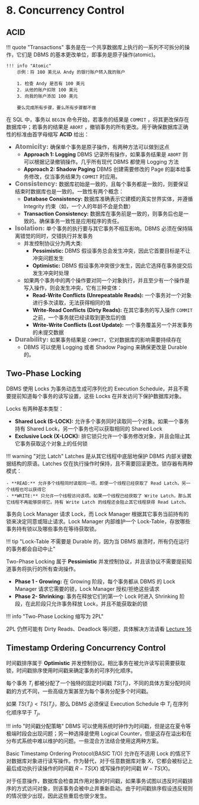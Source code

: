 
# 8. Concurrency Control

## ACID

!!! quote "Transactions"
	事务是在一个共享数据库上执行的一系列不可拆分的操作，它们是 DBMS 的基本更改单位，即事务是原子操作(atomic)。
	
	!!! info "Atomic"
		示例：将 100 美元从 Andy 的银行账户转入我的账户
		
		1. 检查 Andy 是否有 100 美元
		2. 从他的账户扣除 100 美元
		3. 向我的账户添加 100 美元
		
		要么完成所有步骤，要么所有步骤都不做

在 SQL 中，事务以 `BEGIN` 命令开始，若事务的结果是 `COMMIT` ，将其更改保存在数据库中；若事务的结果是 `ABORT` ，撤销事务的所有更改。用于确保数据库正确性的标准由首字母缩写 **ACID** 给出：


- <font style="font-weight: 1000;font-size: 17px" color="grey">Atomicity:</font>  确保单个事务是原子操作，有两种方法可以做到这点
	- **Approach 1: Logging** DBMS 记录所有操作，如果事务结果是 `ABORT` 则可以根据记录撤销操作。几乎所有现代 DBMS 都使用 Logging 方法
	- **Approach 2: Shadow Paging** DBMS 创建需要修改的 Page 的副本给事务修改，仅当事务结果为 `COMMIT` 时应用。
- <font style="font-weight: 1000;font-size: 17px" color="grey">Consistency:</font> 数据库初始是一致的，且每个事务都是一致的，则要保证结束时数据库也是一致的。一致性有两个概念：
	- **Database Consistency:** 数据库准确表示它建模的真实世界实体，并遵循 Integrity 约束（如，一个人的年龄不会是负数）
	- **Transaction Consistency:** 数据库在事务前是一致的，则事务后也是一致的。确保事务一致性是应用程序的责任。
- <font style="font-weight: 1000;font-size: 17px" color="grey">Isolation:</font> 单个事务的执行要与其它事务不相互影响。DBMS 必须在保持隔离错觉的同时，交错执行并发事务
	- 并发控制协议分为两大类:
		- **Pessimistic:** DBMS 假设事务总会发生冲突，因此它首要目标是不让冲突问题发生
		- **Optimistic:** DBMS 假设事务冲突很少发生，因此它选择在事务提交后发生冲突时处理
	- 如果两个事务中的两个操作要对同一个对象执行，并且至少有一个操作是写入操作，则会发生冲突，它有三种变体：
		- **Read-Write Conflicts (Unrepeatable Reads):** 一个事务对一个对象进行多次读取，无法获得相同的值
		- **Write-Read Conflicts (Dirty Reads):** 在其它事务的写入操作 `COMMIT` 之前，一个事务就已经读取到更改后的值
		- **Write-Write Conflicts (Lost Update):** 一个事务覆盖另一个并发事务的未提交数据
- <font style="font-weight: 1000;font-size: 17px" color="grey">Durability:</font> 如果事务结果是 `COMMIT`，它对数据库的影响需要持续存在
	- DBMS 可以使用 Logging 或者 Shadow Paging 来确保更改是 Durable 的。

## Two-Phase Locking

DBMS 使用 Locks 为事务动态生成可序列化的 Execution Schedule，并且不需要提前知道每个事务的读写设置，这些 Locks 在并发访问下保护数据库对象。

Locks 有两种基本类型：

- **Shared Lock (S-LOCK):** 允许多个事务同时读取同一个对象。如果一个事务持有 Shared Lock，另一个事务也可以获取相同的 Shared Lock
- **Exclusive Lock (X-LOCK):** 排它锁只允许一个事务修改对象，并且会阻止其它事务获取这个对象上的任何锁

!!! warning "对比 Latch"
	Latches 是从其它线程中底层地保护 DBMS 内部关键数据结构的原语。Latches 仅在执行操作时保持，且不需要回滚更改。锁存器有两种模式：
	
	- **READ:** 允许多个线程同时读取同一项。即便一个线程已经获取了 Read Latch，另一个线程也可以获得它
	- **WRITE:** 只允许一个线程访问该项。如果一个线程已经获取了 Write Latch，那么其它线程不再能够获得它。持有 Write Latch 的线程还会阻止其它线程获得 Read Latch。

事务向 Lock Manager 请求 Lock，而 Lock Manager 根据其它事务当前持有的锁来决定同意或阻止请求。Lock Manager 内部维护一个 Lock-Table，存放哪些事务持有锁以及哪些事务在等待获取锁。

!!! tip "Lock-Table 不需要是 Durable 的，因为当 DBMS 崩溃时，所有仍在运行的事务都会自动中止"

Two-Phase Locking 属于 **Pessimistic** 并发控制协议，并且该协议不需要提前知道事务将执行的所有查询操作。

- **Phase 1 - Growing:** 在 Growing 阶段，每个事务都从 DBMS 的 Lock Manager 请求它需要的锁，Lock Manager 授权/拒绝这些请求
- **Phase 2- Shrinking:** 事务在释放它们的第一个 Lock 时进入 Shrinking 阶段，在此阶段只允许事务释放 Lock，并且不能获取新的锁

!!! info "Two-Phase Locking 缩写为 2PL"

2PL 仍然可能有 Dirty Reads、Deadlock 等问题，具体解决方法请看 [Lecture 16](https://15445.courses.cs.cmu.edu/fall2022/schedule.html)

## Timestamp Ordering Concurrency Control

时间戳排序属于 **Optimistic** 并发控制协议。相比事务在被允许读写前需要获取锁，时间戳排序使用时间戳来确定事务的可序列化顺序。

每个事务 $T_i$ 都被分配了一个独特的固定时间戳 $TS(T_i)$，不同的具体方案分配时间戳的方式不同，一些高级方案甚至为每个事务分配多个时间戳。

如果 $TS(T_i) <TS(T_j)$，那么 DBMS 必须保证 Execution Schedule 中 $T_i$ 在序列化顺序早于 $T_j$。

!!! info "时间戳分配策略"
	DBMS 可以使用系统时钟作为时间戳，但是这在夏令等极端时段会出现问题；另一种选择是使用 Logical Counter，但是这存在溢出和在分布式系统中难以维护的问题。一些混合方法结合使用这两种方案。


Basic Timestamp Ordering Protocol(BASIC T/O) 允许在不适用 Lock 的情况下对数据库对象进行读写操作。作为替代，对于任意数据库对象 $X$，它都会被标记上最后成功执行读操作的时间戳 $R-TS(X)$ 或写操作的时间戳 $W-TS(X)$。

对于任意操作，数据库会检查其作用对象的时间戳，如果事务试图以违反时间戳排序的方式访问对象，则该事务会被中止并重新启动。由于时间戳排序假设违反规则的情况很少出现，因此这些重启也很少发生。

